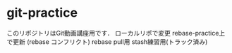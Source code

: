# git-practice
このリポジトリはGit動画講座用です．
ローカルリポで変更
rebase-practice上で更新 (rebase コンフリクト)
rebase pull用
stash練習用(トラック済み)
